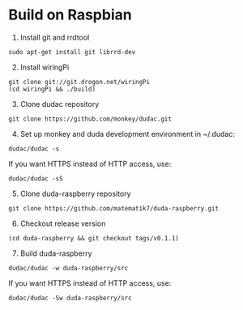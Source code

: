 # Build on Raspbian

1. Install git and rrdtool
```
sudo apt-get install git librrd-dev
```
2. Install wiringPi
```
git clone git://git.drogon.net/wiringPi
(cd wiringPi && ./build)
```
3. Clone dudac repository
```
git clone https://github.com/monkey/dudac.git
```
4. Set up monkey and duda development environment in ~/.dudac:
```
dudac/dudac -s
```
If you want HTTPS instead of HTTP access, use:
```
dudac/dudac -sS
```
5. Clone duda-raspberry repository
```
git clone https://github.com/matematik7/duda-raspberry.git
```
6. Checkout release version
```
(cd duda-raspberry && git checkout tags/v0.1.1)
```
7. Build duda-raspberry
```
dudac/dudac -w duda-raspberry/src
```
If you want HTTPS instead of HTTP access, use:
```
dudac/dudac -Sw duda-raspberry/src
```
